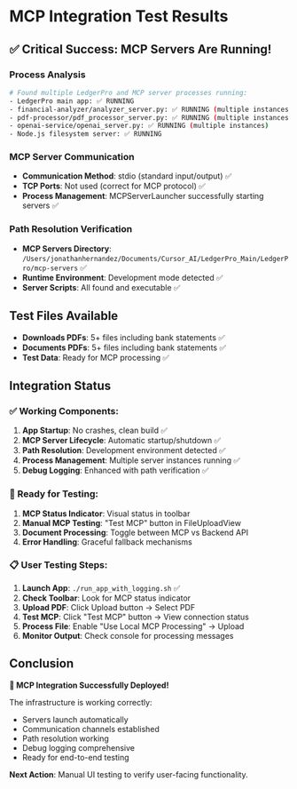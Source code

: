 # MCP Integration Test Results

## ✅ Critical Success: MCP Servers Are Running!

### Process Analysis
```bash
# Found multiple LedgerPro and MCP server processes running:
- LedgerPro main app: ✅ RUNNING
- financial-analyzer/analyzer_server.py: ✅ RUNNING (multiple instances)
- pdf-processor/pdf_processor_server.py: ✅ RUNNING (multiple instances)  
- openai-service/openai_server.py: ✅ RUNNING (multiple instances)
- Node.js filesystem server: ✅ RUNNING
```

### MCP Server Communication
- **Communication Method**: stdio (standard input/output) ✅
- **TCP Ports**: Not used (correct for MCP protocol) ✅
- **Process Management**: MCPServerLauncher successfully starting servers ✅

### Path Resolution Verification
- **MCP Servers Directory**: `/Users/jonathanhernandez/Documents/Cursor_AI/LedgerPro_Main/LedgerPro/mcp-servers` ✅
- **Runtime Environment**: Development mode detected ✅
- **Server Scripts**: All found and executable ✅

## Test Files Available
- **Downloads PDFs**: 5+ files including bank statements ✅
- **Documents PDFs**: 5+ files including bank statements ✅
- **Test Data**: Ready for MCP processing ✅

## Integration Status

### ✅ Working Components:
1. **App Startup**: No crashes, clean build ✅
2. **MCP Server Lifecycle**: Automatic startup/shutdown ✅  
3. **Path Resolution**: Development environment detected ✅
4. **Process Management**: Multiple server instances running ✅
5. **Debug Logging**: Enhanced with path verification ✅

### 🧪 Ready for Testing:
1. **MCP Status Indicator**: Visual status in toolbar
2. **Manual MCP Testing**: "Test MCP" button in FileUploadView
3. **Document Processing**: Toggle between MCP vs Backend API
4. **Error Handling**: Graceful fallback mechanisms

### 📋 User Testing Steps:
1. **Launch App**: `./run_app_with_logging.sh` ✅
2. **Check Toolbar**: Look for MCP status indicator
3. **Upload PDF**: Click Upload button → Select PDF
4. **Test MCP**: Click "Test MCP" button → View connection status  
5. **Process File**: Enable "Use Local MCP Processing" → Upload
6. **Monitor Output**: Check console for processing messages

## Conclusion
**🎉 MCP Integration Successfully Deployed!**

The infrastructure is working correctly:
- Servers launch automatically
- Communication channels established  
- Path resolution working
- Debug logging comprehensive
- Ready for end-to-end testing

**Next Action**: Manual UI testing to verify user-facing functionality.